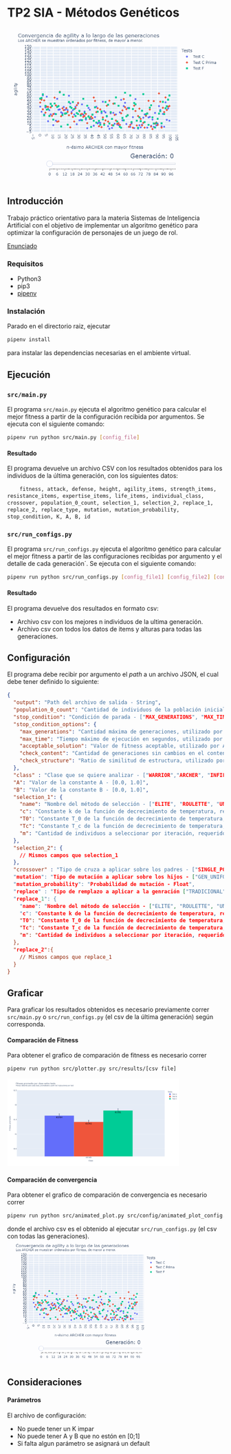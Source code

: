 
# TP2 SIA - Métodos Genéticos

<img src="src/docs/convergence.gif" width="500" alt="Convergence of Archer's agility between 3 tests">

## Introducción

Trabajo práctico orientativo para la materia Sistemas de Inteligencia Artificial con el
objetivo de implementar un algoritmo genético para optimizar la configuración de personajes de un juego de rol.

[Enunciado](src/docs/SIA_TP2.pdf)

### Requisitos

- Python3
- pip3
- [pipenv](https://pypi.org/project/pipenv/)

### Instalación

Parado en el directorio raiz, ejecutar

```sh
pipenv install
```

para instalar las dependencias necesarias en el ambiente virtual.

## Ejecución
### `src/main.py`
El programa `src/main.py` ejecuta el algoritmo genético para calcular el mejor fitness a partir de la configuración recibida por argumentos.
Se ejecuta con el siguiente comando:
````sh
pipenv run python src/main.py [config_file]
````

#### Resultado
El programa devuelve un archivo CSV con los resultados obtenidos para los individuos de la última generación, con los siguientes datos:
````csv
    fitness, attack, defense, height, agility_items, strength_items, resistance_items, expertise_items, life_items, individual_class, crossover, population_0_count, selection_1, selection_2, replace_1, replace_2, replace_type, mutation, mutation_probability, stop_condition, K, A, B, id
````


### `src/run_configs.py`
El programa `src/run_configs.py` ejecuta el algoritmo genético para calcular el mejor fitness a partir de las configuraciones recibidas por argumento y el detalle de cada generación´.
Se ejecuta con el siguiente comando:
````sh
pipenv run python src/run_configs.py [config_file1] [config_file2] [config_file3] ...
````

#### Resultado
El programa devuelve dos resultados en formato csv:
- Archivo csv con los mejores n individuos de la ultima generación.
- Archivo csv con todos los datos de items y alturas para todas las generaciones.

## Configuración
El programa debe recibir por argumento el _path_ a un archivo JSON, el cual debe tener definido lo siguiente:
````json
{
  "output": "Path del archivo de salida - String",
  "population_0_count": "Cantidad de individuos de la población inicial, N - Integer",
  "stop_condition": "Condición de parada - ["MAX_GENERATIONS", "MAX_TIME", "CHECK_CONTENT", "CHECK_STRUCTURE", "ACCEPTABLE_SOLUTION"]",
  "stop_condition_options": {
    "max_generations": "Cantidad máxima de generaciones, utilizado por MAX_GENERATIONS - Integer",
    "max_time": "Tiempo máximo de ejecución en segundos, utilizado por MAX_TIME - Integer",
    "acceptable_solution": "Valor de fitness aceptable, utilizado por ACCEPTABLE_SOLUTION - Float",
    "check_content": "Cantidad de generaciones sin cambios en el contenido de la población, utilizado por CHECK_CONTENT, o por cumplir el ratio de estructura, utilizado por CHECK_STRUCTURE - Integer",
    "check_structure": "Ratio de similitud de estructura, utilizado por CHECK_STRUCTURE - Float"
  },
  "class" : "Clase que se quiere analizar - ["WARRIOR","ARCHER", "INFILTRATE", "DEFENDER"]",
  "A": "Valor de la constante A - [0.0, 1.0]",
  "B": "Valor de la constante B - [0.0, 1.0]",
  "selection_1": {
    "name": "Nombre del método de selección - ["ELITE", "ROULETTE", "UNIVERSAL", "BOLTZMANN", "DETER_TOURNAMENT", "PROBA_TOURNAMENT", "RANKING"]",
    "c": "Constante k de la función de decrecimiento de temperatura, requerido para BOLTZMANN - Float",
    "T0": "Constante T_0 de la función de decrecimiento de temperatura, requerido para BOLTZMANN - Float",
    "Tc": "Constante T_c de la función de decrecimiento de temperatura, requerido para BOLTZMANN - Float",
    "m": "Cantidad de individuos a seleccionar por iteración, requerido para DETER_TOURNAMENT  - Integer",
  },
  "selection_2": {
    // Mismos campos que selection_1
  },
  "crossover" : "Tipo de cruza a aplicar sobre los padres - ["SINGLE_POINT", "TWO_POINT", "UNIFORM_POINT", "ANULAR"],
  "mutation": "Tipo de mutación a aplicar sobre los hijos - ["GEN_UNIFORM", "GEN_NON_UNIFORM", "MULTI_GEN_UNIFORM", "MULTI_GEN_NON_UNIFORM"]",
  "mutation_probability": "Probabilidad de mutación - Float",
  "replace" : "Tipo de remplazo a aplicar a la genración ["TRADICIONAL", "SESGO"]",
  "replace_1": {
    "name": "Nombre del método de selección - ["ELITE", "ROULETTE", "UNIVERSAL", "BOLTZMANN", "DETER_TOURNAMENT", "PROBA_TOURNAMENT", "RANKING"]",
    "c": "Constante k de la función de decrecimiento de temperatura, requerido para BOLTZMANN - Float",
    "T0": "Constante T_0 de la función de decrecimiento de temperatura, requerido para BOLTZMANN - Float",
    "Tc": "Constante T_c de la función de decrecimiento de temperatura, requerido para BOLTZMANN - Float",
    "m": "Cantidad de individuos a seleccionar por iteración, requerido para DETER_TOURNAMENT  - Integer",
  },
  "replace_2":{
    // Mismos campos que replace_1
  }
}
````

## Graficar
Para graficar los resultados obtenidos es necesario previamente correr `src/main.py` o `src/run_configs.py` (el csv de la última generación) según corresponda. 
#### Comparación de Fitness
Para obtener el grafico de comparación de fitness es necesario correr
````sh
pipenv run python src/plotter.py src/results/[csv file]
````
<img src="src/docs/fitness_bars.png" width="400" alt="Graphic bars of 3 tests displaying the average of the individual with most fitness">


#### Comparación de convergencia
Para obtener el grafico de comparación de convergencia es necesario correr
````sh
pipenv run python src/animated_plot.py src/config/animated_plot_config.json src/results/[csv file]
````
donde el archivo csv es el obtenido al ejecutar `src/run_configs.py` (el csv con todas las generaciones).
<img src="src/docs/convergence.gif" width="400" alt="Convergence of Archer's agility between 3 tests">



## Consideraciones
#### Parámetros
El archivo de configuración:
- No puede tener un K impar
- No puede tener A y B que no estón en [0;1]
- Si falta algun parámetro se asignará un default
